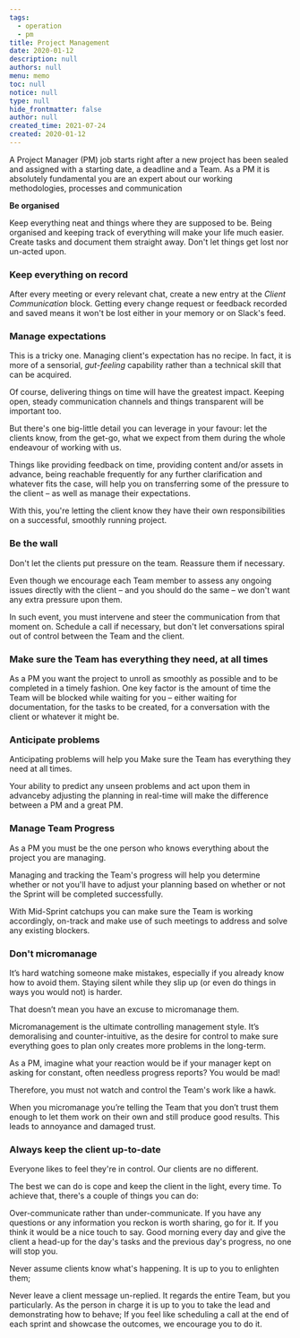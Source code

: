 ```yaml
---
tags: 
  - operation
  - pm
title: Project Management
date: 2020-01-12
description: null
authors: null
menu: memo
toc: null
notice: null
type: null
hide_frontmatter: false
author: null
created_time: 2021-07-24
created: 2020-01-12
---
```


A Project Manager (PM) job starts right after a new project has been sealed and assigned with a starting date, a deadline and a Team. As a PM it is absolutely fundamental you are an expert about our working methodologies, processes and communication

**Be organised**

Keep everything neat and things where they are supposed to be. Being organised and keeping track of everything will make your life much easier.
Create tasks and document them straight away. Don't let things get lost nor un-acted upon.

### **Keep everything on record**

After every meeting or every relevant chat, create a new entry at the *Client Communication* block.
Getting every change request or feedback recorded and saved means it won't be lost either in your memory or on Slack's feed.

### **Manage expectations**

This is a tricky one. Managing client's expectation has no recipe. In fact, it is more of a sensorial, *gut-feeling* capability rather than a technical skill that can be acquired.

Of course, delivering things on time will have the greatest impact. Keeping open, steady communication channels and things transparent will be important too.

But there's one big-little detail you can leverage in your favour: let the clients know, from the get-go, what we expect from them during the whole endeavour of working with us.

Things like providing feedback on time, providing content and/or assets in advance, being reachable frequently for any further clarification and whatever fits the case, will help you on transferring some of the pressure to the client – as well as manage their expectations.

With this, you're letting the client know they have their own responsibilities on a successful, smoothly running project.

### **Be the wall**

Don't let the clients put pressure on the team. Reassure them if necessary.

Even though we encourage each Team member to assess any ongoing issues directly with the client – and you should do the same – we don't want any extra pressure upon them.

In such event, you must intervene and steer the communication from that moment on. Schedule a call if necessary, but don't let conversations spiral out of control between the Team and the client.

### **Make sure the Team has everything they need, at all times**

As a PM you want the project to unroll as smoothly as possible and to be completed in a timely fashion. One key factor is the amount of time the Team will be blocked while waiting for you – either waiting for documentation, for the tasks to be created, for a conversation with the client or whatever it might be.

### **Anticipate problems**

Anticipating problems will help you Make sure the Team has everything they need at all times.

Your ability to predict any unseen problems and act upon them in advanceby adjusting the planning in real-time will make the difference between a PM and a great PM.

### **Manage Team Progress**

As a PM you must be the one person who knows everything about the project you are managing.

Managing and tracking the Team's progress will help you determine whether or not you'll have to adjust your planning based on whether or not the Sprint will be completed successfully.

With Mid-Sprint catchups you can make sure the Team is working accordingly, on-track and make use of such meetings to address and solve any existing blockers.

### **Don't micromanage**

It’s hard watching someone make mistakes, especially if you already know how to avoid them. Staying silent while they slip up (or even do things in ways you would not) is harder.

That doesn’t mean you have an excuse to micromanage them.

Micromanagement is the ultimate controlling management style. It’s demoralising and counter-intuitive, as the desire for control to make sure everything goes to plan only creates more problems in the long-term.

As a PM, imagine what your reaction would be if your manager kept on asking for constant, often needless progress reports? You would be mad!

Therefore, you must not watch and control the Team's work like a hawk.

When you micromanage you’re telling the Team that you don’t trust them enough to let them work on their own and still produce good results. This leads to annoyance and damaged trust.

### **Always keep the client up-to-date**

Everyone likes to feel they're in control. Our clients are no different.

The best we can do is cope and keep the client in the light, every time. To achieve that, there's a couple of things you can do:

Over-communicate rather than under-communicate. If you have any questions or any information you reckon is worth sharing, go for it. If you think it would be a nice touch to say. Good morning every day and give the client a head-up for the day's tasks and the previous day's progress, no one will stop you.

Never assume clients know what's happening. It is up to you to enlighten them;

Never leave a client message un-replied. It regards the entire Team, but you particularly. As the person in charge it is up to you to take the lead and demonstrating how to behave;
If you feel like scheduling a call at the end of each sprint and showcase the outcomes, we encourage you to do it.
